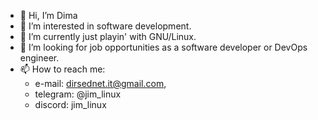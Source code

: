 - 👋 Hi, I’m Dima
- 👀 I’m interested in software development.
- 🌱 I’m currently just playin' with GNU/Linux.
- 💞️ I’m looking for job opportunities as a software developer or DevOps engineer.
- 📫 How to reach me:
   - e-mail: dirsednet.it@gmail.com,
   - telegram: @jim_linux
   - discord: jim_linux

<!---
dimarogiv/dimarogiv is a ✨ special ✨ repository because its `README.md` (this file) appears on your GitHub profile.
You can click the Preview link to take a look at your changes.
--->
